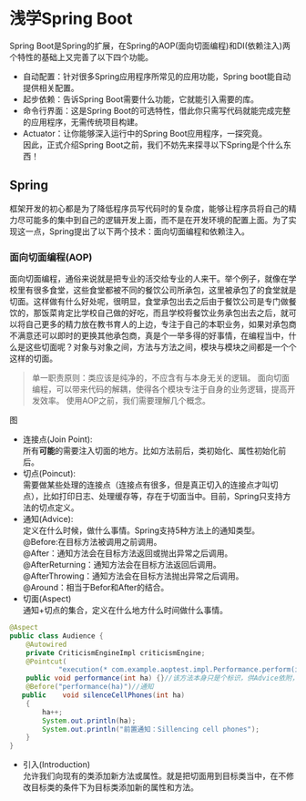 # 浅学Spring Boot
Spring Boot是Spring的扩展，在Spring的AOP(面向切面编程)和DI(依赖注入)两个特性的基础上又完善了以下四个功能。  
- 自动配置：针对很多Spring应用程序所常见的应用功能，Spring boot能自动提供相关配置。  
- 起步依赖：告诉Spring Boot需要什么功能，它就能引入需要的库。
- 命令行界面：这是Spring Boot的可选特性，借此你只需写代码就能完成完整的应用程序，无需传统项目构建。
- Actuator：让你能够深入运行中的Spring Boot应用程序，一探究竟。  
因此，正式介绍Spring Boot之前，我们不妨先来探寻以下Spring是个什么东西！
## Spring
框架开发的初心都是为了降低程序员写代码时的复杂度，能够让程序员将自己的精力尽可能多的集中到自己的逻辑开发上面，而不是在开发环境的配置上面。为了实现这一点，Spring提出了以下两个技术：面向切面编程和依赖注入。
### 面向切面编程(AOP)
面向切面编程，通俗来说就是把专业的活交给专业的人来干。举个例子，就像在学校里有很多食堂，这些食堂都被不同的餐饮公司所承包，这里被承包了的食堂就是切面。这样做有什么好处呢，很明显，食堂承包出去之后由于餐饮公司是专门做餐饮的，那饭菜肯定比学校自己做的好吃，而且学校将餐饮业务承包出去之后，就可以将自己更多的精力放在教书育人的上边，专注于自己的本职业务，如果对承包商不满意还可以即时的更换其他承包商，真是个一举多得的好事情，在编程当中，什么是这些切面呢？对象与对象之间，方法与方法之间，模块与模块之间都是一个个这样的切面。
>单一职责原则：类应该是纯净的，不应含有与本身无关的逻辑。
面向切面编程，可以带来代码的解耦，使得各个模块专注于自身的业务逻辑，提高开发效率。
使用AOP之前，我们需要理解几个概念。

图

-  连接点(Join Point):  
所有**可能**的需要注入切面的地方。比如方法前后，类初始化、属性初始化前后。  
- 切点(Poincut):  
需要做某些处理的连接点（连接点有很多，但是真正切入的连接点才叫切点），比如打印日志、处理缓存等，存在于切面当中。目前，Spring只支持方法的切点定义。  
- 通知(Advice):  
定义在什么时候，做什么事情。Spring支持5种方法上的通知类型。   
@Before:在目标方法被调用之前调用。  
@After：通知方法会在目标方法返回或抛出异常之后调用。    
@AfterReturning：通知方法会在目标方法返回后调用。  
@AfterThrowing：通知方法会在目标方法抛出异常之后调用。  
@Around：相当于Befor和After的结合。
- 切面(Aspect)  
通知+切点的集合，定义在什么地方什么时间做什么事情。
```JAVA
@Aspect
public class Audience {
    @Autowired
    private CriticismEngineImpl criticismEngine;
    @Pointcut(
            "execution(* com.example.aoptest.impl.Performance.perform(int))"+"&& args(ha)")//将perform函数视为切点
    public void performance(int ha) {}//该方法本身只是个标识，供Advice依附，对performance函数的通知相当于对切点perform函数的通知。
    @Before("performance(ha)")//通知
   public    void silenceCellPhones(int ha)
    {
        ha++;
        System.out.println(ha);
        System.out.println("前置通知：Sillencing cell phones");
    }
}
```
- 引入(Introduction)  
允许我们向现有的类添加新方法或属性。就是把切面用到目标类当中，在不修改目标类的条件下为目标类添加新的属性和方法。